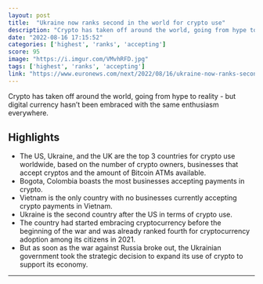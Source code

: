 ```yaml
---
layout: post
title:  "Ukraine now ranks second in the world for crypto use"
description: "Crypto has taken off around the world, going from hype to reality - but digital currency hasn’t been embraced with the same enthusiasm everywhere."
date: "2022-08-16 17:15:52"
categories: ['highest', 'ranks', 'accepting']
score: 95
image: "https://i.imgur.com/VMvhRFD.jpg"
tags: ['highest', 'ranks', 'accepting']
link: "https://www.euronews.com/next/2022/08/16/ukraine-now-ranks-second-in-the-world-for-crypto-use-which-other-countries-have-embraced-i"
---
```


Crypto has taken off around the world, going from hype to reality - but digital currency hasn’t been embraced with the same enthusiasm everywhere.

## Highlights

- The US, Ukraine, and the UK are the top 3 countries for crypto use worldwide, based on the number of crypto owners, businesses that accept cryptos and the amount of Bitcoin ATMs available.
- Bogota, Colombia boasts the most businesses accepting payments in crypto.
- Vietnam is the only country with no businesses currently accepting crypto payments in Vietnam.
- Ukraine is the second country after the US in terms of crypto use.
- The country had started embracing cryptocurrency before the beginning of the war and was already ranked fourth for cryptocurrency adoption among its citizens in 2021.
- But as soon as the war against Russia broke out, the Ukrainian government took the strategic decision to expand its use of crypto to support its economy.

---
